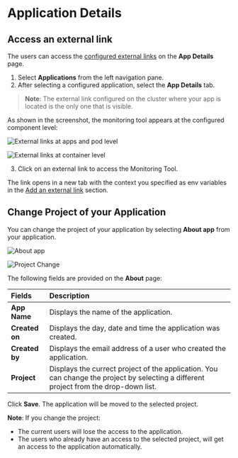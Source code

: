 # Application Details

## Access an external link

The users can access the [configured external links](../../user-guide/global-configurations/external-links.md) on the **App Details** page.

1. Select **Applications** from the left navigation pane.
2. After selecting a configured application, select the **App Details** tab.
   
> **Note**: The external link configured on the cluster where your app is located is the only one that is visible.

As shown in the screenshot, the monitoring tool appears at the configured component level:

![External links at apps and pod level](https://devtron-public-asset.s3.us-east-2.amazonaws.com/external-tools/link-app-pod-level.png)

![External links at container level](https://devtron-public-asset.s3.us-east-2.amazonaws.com/external-tools/link-container-level.png)


3. Click on an external link to access the Monitoring Tool.

The link opens in a new tab with the context you specified as env variables in the [Add an external link](./global-configurations/../../global-configurations/external-links.md) section.

## Change Project of your Application

You can change the project of your application by selecting **About app** from your application.

![About app](https://devtron-public-asset.s3.us-east-2.amazonaws.com/images/debugging-deployment-and-monitoring/about-app3.png)

![Project Change](https://devtron-public-asset.s3.us-east-2.amazonaws.com/images/debugging-deployment-and-monitoring/project-change.png)

The following fields are provided on the **About** page:

| Fields | Description |
| :---    |     :---       |
| **App Name**  | Displays the name of the application. |
| **Created on** | Displays the day, date and time the application was created. |
| **Created by**  | Displays the email address of a user who created the application. |
| **Project**   | Displays the currect project of the application. You can change the project by selecting a different project from the drop-down list. |

Click **Save**. The application will be moved to the selected project.

**Note**: If you change the project:
* The current users will lose the access to the application.
* The users who already have an access to the selected project, will get an access to the application automatically.